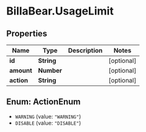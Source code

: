 # BillaBear.UsageLimit

## Properties
Name | Type | Description | Notes
------------ | ------------- | ------------- | -------------
**id** | **String** |  | [optional] 
**amount** | **Number** |  | [optional] 
**action** | **String** |  | [optional] 

<a name="ActionEnum"></a>
## Enum: ActionEnum

* `WARNING` (value: `"WARNING"`)
* `DISABLE` (value: `"DISABLE"`)

